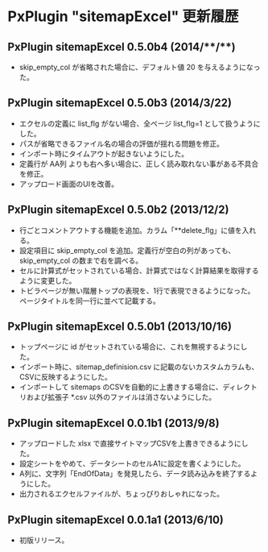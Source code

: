
# PxPlugin "sitemapExcel" 更新履歴

## PxPlugin sitemapExcel 0.5.0b4 (2014/\*\*/\*\*)

- skip_empty_col が省略された場合に、デフォルト値 20 を与えるようになった。


## PxPlugin sitemapExcel 0.5.0b3 (2014/3/22)

- エクセルの定義に list\_flg がない場合、全ページ list_flg=1 として扱うようにした。
- パスが省略できるファイル名の場合の評価が揺れる問題を修正。
- インポート時にタイムアウトが起きないようにした。
- 定義行が AA列 よりも右へ多い場合に、正しく読み取れない事がある不具合を修正。
- アップロード画面のUIを改善。


## PxPlugin sitemapExcel 0.5.0b2 (2013/12/2)

- 行ごとコメントアウトする機能を追加。カラム「\**delete\_flg」に値を入れる。
- 設定項目に skip\_empty\_col を追加。定義行が空白の列があっても、skip\_empty\_col の数まで右を調べる。
- セルに計算式がセットされている場合、計算式ではなく計算結果を取得するように変更した。
- トビラページが無い階層トップの表現を、1行で表現できるようになった。ページタイトルを同一行に並べて記載する。


## PxPlugin sitemapExcel 0.5.0b1 (2013/10/16)

- トップページに id がセットされている場合に、これを無視するようにした。
- インポート時に、sitemap\_definision.csv に記載のないカスタムカラムも、CSVに反映するようにした。
- インポートして sitemaps のCSVを自動的に上書きする場合に、ディレクトリおよび拡張子 \*.csv 以外のファイルは消さないようにした。


## PxPlugin sitemapExcel 0.0.1b1 (2013/9/8)

- アップロードした xlsx で直接サイトマップCSVを上書きできるようにした。
- 設定シートをやめて、データシートのセルA1に設定を書くようにした。
- A列に、文字列「EndOfData」を発見したら、データ読み込みを終了するようにした。
- 出力されるエクセルファイルが、ちょっぴりおしゃれになった。


## PxPlugin sitemapExcel 0.0.1a1 (2013/6/10)

- 初版リリース。

